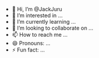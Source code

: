 - 👋 Hi, I’m @JackJuru
- 👀 I’m interested in ...
- 🌱 I’m currently learning ...
- 💞️ I’m looking to collaborate on ...
- 📫 How to reach me ...
- 😄 Pronouns: ...
- ⚡ Fun fact: ...

<!---
JackJuru/JackJuru is a ✨ special ✨ repository because its `README.md` (this file) appears on your GitHub profile.
You can click the Preview link to take a look at your changes.
--->
